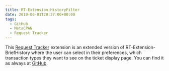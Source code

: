 ```yaml
---
title: RT-Extension-HistoryFilter
date: 2010-06-01T20:37:00+00:00
tags:
  - GitHub
  - MetaCPAN
  - Request Tracker
---
```


This [Request Tracker](https://bestpractical.com/request-tracker) extension is
an extended version of RT-Extension-BriefHistory where the user can select in
their preferences, which transaction types they want to see on the ticket
display page. You can find it as always at [GitHub](http://github.com/cloos/rt-extension-historyfilter).
